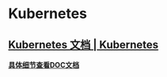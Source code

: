 # Kubernetes

 

## [Kubernetes 文档 | Kubernetes](https://kubernetes.io/zh/docs/home/)



<u>**具体细节查看DOC文档**</u>

